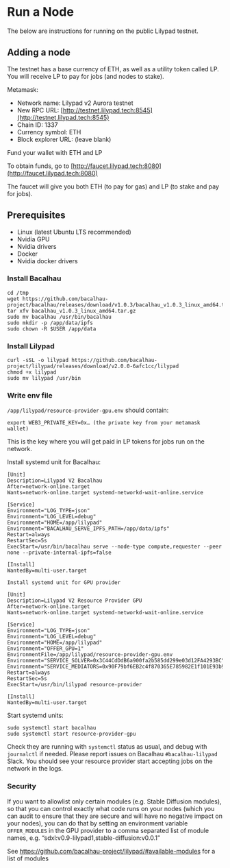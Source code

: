 # Run a Node

The below are instructions for running on the public Lilypad testnet.

## Adding a node

The testnet has a base currency of ETH, as well as a utility token called LP. You will receive LP to pay for jobs (and nodes to stake).

Metamask:
- Network name: Lilypad v2 Aurora testnet
- New RPC URL: [http://testnet.lilypad.tech:8545](http://testnet.lilypad.tech:8545)
- Chain ID: 1337
- Currency symbol: ETH
- Block explorer URL: (leave blank)

Fund your wallet with ETH and LP

To obtain funds, go to [http://faucet.lilypad.tech:8080](http://faucet.lilypad.tech:8080)

The faucet will give you both ETH (to pay for gas) and LP (to stake and pay for jobs).

## Prerequisites
- Linux (latest Ubuntu LTS recommended)
- Nvidia GPU
- Nvidia drivers
- Docker
- Nvidia docker drivers

### Install Bacalhau
```
cd /tmp
wget https://github.com/bacalhau-project/bacalhau/releases/download/v1.0.3/bacalhau_v1.0.3_linux_amd64.tar.gz
tar xfv bacalhau_v1.0.3_linux_amd64.tar.gz
sudo mv bacalhau /usr/bin/bacalhau
sudo mkdir -p /app/data/ipfs
sudo chown -R $USER /app/data
```

### Install Lilypad
```
curl -sSL -o lilypad https://github.com/bacalhau-project/lilypad/releases/download/v2.0.0-6afc1cc/lilypad
chmod +x lilypad
sudo mv lilypad /usr/bin
```

### Write env file

`/app/lilypad/resource-provider-gpu.env` should contain:
```
export WEB3_PRIVATE_KEY=0x… (the private key from your metamask wallet)
```

This is the key where you will get paid in LP tokens for jobs run on the network.

Install systemd unit for Bacalhau:
```
[Unit]
Description=Lilypad V2 Bacalhau
After=network-online.target
Wants=network-online.target systemd-networkd-wait-online.service

[Service]
Environment="LOG_TYPE=json"
Environment="LOG_LEVEL=debug"
Environment="HOME=/app/lilypad"
Environment="BACALHAU_SERVE_IPFS_PATH=/app/data/ipfs"
Restart=always
RestartSec=5s
ExecStart=/usr/bin/bacalhau serve --node-type compute,requester --peer none --private-internal-ipfs=false

[Install]
WantedBy=multi-user.target

Install systemd unit for GPU provider

[Unit]
Description=Lilypad V2 Resource Provider GPU
After=network-online.target
Wants=network-online.target systemd-networkd-wait-online.service

[Service]
Environment="LOG_TYPE=json"
Environment="LOG_LEVEL=debug"
Environment="HOME=/app/lilypad"
Environment="OFFER_GPU=1"
EnvironmentFile=/app/lilypad/resource-provider-gpu.env
Environment="SERVICE_SOLVER=0x3C44CdDdB6a900fa2b585dd299e03d12FA4293BC"
Environment="SERVICE_MEDIATORS=0x90F79bf6EB2c4f870365E785982E1f101E93b906"
Restart=always
RestartSec=5s
ExecStart=/usr/bin/lilypad resource-provider 

[Install]
WantedBy=multi-user.target
```

Start systemd units:
```
sudo systemctl start bacalhau
sudo systemctl start resource-provider-gpu
```

Check they are running with `systemctl` status as usual, and debug with `journalctl` if needed. Please report issues on Bacalhau `#bacalhau-lilypad` Slack. You should see your resource provider start accepting jobs on the network in the logs.

### Security
If you want to allowlist only certain modules (e.g. Stable Diffusion modules), so that you can control exactly what code runs on your nodes (which you can audit to ensure that they are secure and will have no negative impact on your nodes), you can do that by setting an environment variable `OFFER_MODULES` in the GPU provider to a comma separated list of module names, e.g. “sdxl:v0.9-lilypad1,stable-diffusion:v0.0.1”

See https://github.com/bacalhau-project/lilypad/#available-modules for a list of modules




